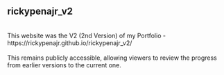 ## rickypenajr_v2
<br>
This website was the V2 (2nd Version) of my Portfolio - https://rickypenajr.github.io/rickypenajr_v2/
<br>
<br>
This remains publicly accessible, allowing viewers to review the progress from earlier versions to the current one.
